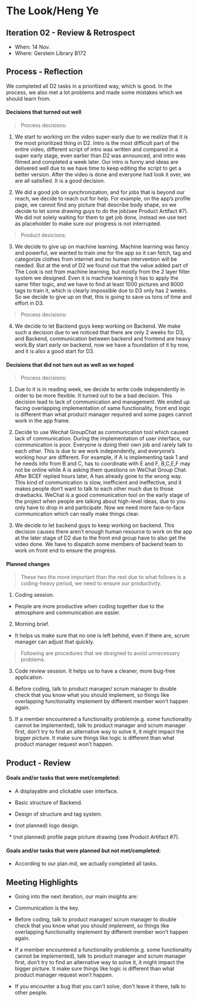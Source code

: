# The Look/Heng Ye

## Iteration 02 - Review & Retrospect

 * When: 14 Nov.
 * Where: Gerstein Library B172

## Process - Reflection

   We completed all D2 tasks in a prioritized way, which is good. In the process, we also met a lot problems and made some mistakes which we should learn from.

#### Decisions that turned out well

> Process decisions:

   1. We start to working on the video super-early due to we realize that it is the most prioritized thing in D2. Intro is the most difficult part of the entire video, different script of intro was written and compared in a super early stage, even earlier than D2 was announced, and intro was filmed and completed a week later. Our intro is funny and ideas are delivered well due to we have time to keep editing the script to get a better version. After the video is done and everyone had look it over, we are all satisfied. It is a good decision.

   2. We did a good job on synchronization, and for jobs that is beyond our reach, we decide to reach out for help. For example, on the app’s profile page, we cannot find any picture that describe body shape, so we decide to let some drawing guys to do the job(see Product Artifact #7). We did not solely waiting for them to get job done, instead we use text as placeholder to make sure our progress is not interrupted.

> Product desicions:

   3. We decide to give up on machine learning. Machine learning was fancy and powerful, we wanted to train one for the app so it can fetch, tag and categorize clothes from internet and no human intervention will be needed. But at the end of D2 we found out that the value added part of The Look is not from machine learning, but mostly from the 2 layer filter system we designed. Even it is machine learning it has to apply the same filter logic, and we have to find at least 1000 pictures and 8000 tags to train it, which is clearly impossible due to D3 only has 2 weeks. So we decide to give up on that, this is going to save us tons of time and effort in D3.

> Process decisions:

   4. We decide to let Backend guys keep working on Backend. We make such a decision due to we noticed that there are only 2 weeks for D3, and Backend, communication between backend and frontend are heavy work.By start early on backend, now we have a foundation of it by now, and it is also a good start for D3.


#### Decisions that did not turn out as well as we hoped

> Process decisions:

   1. Due to it is in reading week, we decide to write code independently in order to be more flexible.  It turned out to be a bad decision. This decision lead to lack of communication and management. We ended up facing overlapping implementation of same functionality, front end logic is different than what product manager required and some pages cannot work in the app frame.

   2. Decide to use Wechat GroupChat as communication tool which caused lack of communication. During the implementation of user interface, our communication is poor. Everyone is doing their own job and rarely talk to each other. This is due to we work independently, and everyone’s working hour are different. For example, if A is implementing task 1 and he needs info from B and C, has to coordinate with E and F, B,C,E,F may not be online while A is asking them questions on WeChat Group Chat. After BCEF replied hours later, A has already gone to the wrong way. This kind of communication is slow, inefficient and ineffective, and it makes people don’t want to talk to each other much due to those drawbacks. WeChat is a good communication tool on the early stage of the project when people are talking about high-level ideas, due to you only have to drop in and participate. Now we need more face-to-face communication which can really make things clear.

   3. We decide to let backend guys to keep working on backend. This decision causes there aren’t enough human resource to work on the app at the later stage of D2 due to the front end group have to also get the video done. We have to dispatch some members of backend team to work on front end to ensure the progress.

#### Planned changes

> These two the more important than the rest due to what follows is a coding-heavy period, we need to ensure our productivity.

1. Coding session. 
 * People are more productive when coding together due to the atmosphere and communication are easier. 

2. Morning brief. 
 * It helps us make sure that no one is left behind, even if there are, scrum manager can adjust that quickly.

> Following are procedures that we designed to avoid unnecessary problems.

3. Code review session. It helps us to have a cleaner, more bug-free application.

4. Before coding, talk to product manager/ scrum manager to double check that you know what you should implement, so things like overlapping functionality implement by different member won’t happen again.

5. If a member encountered a functionality problem(e.g. some functionality cannot be implemented), talk to product manager and scrum manager first, don’t try to find an alternative way to solve it, it might impact the bigger picture. It make sure things like logic is different than what product manager request won’t happen.


## Product - Review

#### Goals and/or tasks that were met/completed:

  * A displayable and clickable user interface.

  * Basic structure of Backend.

  * Design of structure and tag system.

  * (not planned) logo design.

  * (not planned) profile page picture drawing (see Product Artifact #7). 
  
   
#### Goals and/or tasks that were planned but not met/completed:

 * According to our plan.md, we actually completed all tasks.

## Meeting Highlights

 * Going into the next iteration, our main insights are:

 * Communication is the key.

 * Before coding, talk to product manager/ scrum manager to double check that you know what you should implement, so things like overlapping functionality implement by different member won’t happen again.

 * If a member encountered a functionality problem(e.g. some functionality cannot be implemented), talk to product manager and scrum manager first, don’t try to find an alternative way to solve it, it might impact the bigger picture. It make sure things like logic is different than what product manager request won’t happen.

 * If you encounter a bug that you can't solve, don't leave it there, talk to other people.
 
